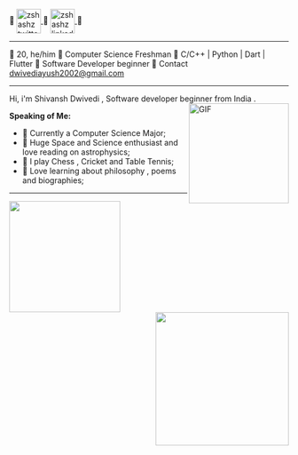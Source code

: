 
🔹
<a href="https://twitter.com/Shivans52149281">
  <img align="center" alt="zshashz twitter" width="44px" src="https://cdn.jsdelivr.net/npm/simple-icons@v3/icons/twitter.svg" />
</a>
🔹
<a href="www.linkedin.com/in/shivansh-dwivedi-198066143">
  <img align="center" alt="zshashz linkedin" width="44px" src="https://cdn.jsdelivr.net/npm/simple-icons@v3/icons/linkedin.svg" />
</a>
🔹

---

🔸 20, he/him 
🔸 Computer Science Freshman
🔸 C/C++ | Python | Dart | Flutter
🔸 Software Developer beginner
🔸 Contact [dwivediayush2002@gmail.com](dwivediayush2002@gmail.com)

---

Hi, i'm Shivansh Dwivedi , Software developer beginner from India .
</br>
<img align="right" height='180px' alt="GIF" src="https://media.giphy.com/media/kkpcRessCvNyo/giphy.gif" />

**Speaking of Me:**

- 🚀 Currently a Computer Science Major;
- 🚀 Huge Space and Science enthusiast and love reading on astrophysics;
- 🚀 I play Chess , Cricket and Table Tennis;
- 🚀 Love learning about philosophy , poems and biographies;

---


<img height='200px' src="https://github-readme-stats.vercel.app/api?username=zshashz&show_icons=true&theme=radical"><img height='240px' align="right" src="https://github-readme-stats.vercel.app/api/top-langs/?username=zshashz&exclude_repo=zshashz.github.io&show_icons=true&theme=radical">
